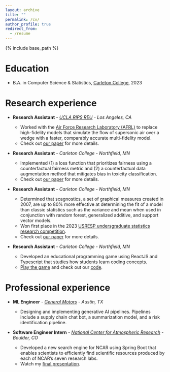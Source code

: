 ```yaml
---
layout: archive
title: ""
permalink: /cv/
author_profile: true
redirect_from:
  - /resume
---
```


{% include base_path %}

Education
======
* B.A. in Computer Science & Statistics, [Carleton College](https://www.carleton.edu/news/stories/carleton-moves-up-us-news-world-report-best-colleges-rankings/), 2023

Research experience
======
* **Research Assistant** - *[UCLA RIPS REU](https://www.ipam.ucla.edu/programs/student-research-programs/research-in-industrial-projects-for-students-rips-2023-los-angeles/) - Los Angeles, CA*
  * Worked with the [Air Force Research Laboratory (AFRL)](https://www.afrl.af.mil/) to replace high-fidelity models that simulate the flow of supersonic air over a wedge with a faster, comparably accurate multi-fidelity model.
  * Check out [our paper](https://pdf.ac/2UqkOB) for more details.

* **Research Assistant** - *Carleton College - Northfield, MN*
  * Implemented (1) a loss function that prioritizes fairness using a counterfactual fairness metric and (2) a counterfactual data augmentation method that mitigates bias in toxicity classification.
  * Check out [our paper](https://cs.carleton.edu/cs_comps/2223/replication/final-results-chenj3/resources.html) for more details.

* **Research Assistant** - *Carleton College - Northfield, MN*
  * Determined that scagnostics, a set of graphical measures created in 2007, are up to 80% more effective at determining the fit of a model than classic statistics such as the variance and mean when used in conjunction with random forest, generalized additive, and support vector models.
  * Won first place in the 2023 [USRESP undersgraduate statistics research competition](https://www.causeweb.org/usproc/usresp/2023/spring/winners).
  * Check out [our paper](https://pdf.ac/1tJQGp) for more details.

* **Research Assistant** - *Carleton College - Northfield, MN*
  * Developed an educational programming game using ReactJS and Typescript that studies how students learn coding concepts.
  * [Play the game](https://awilliambauer.github.io/dragon-architect-2/) and check out our [code](https://github.com/awb-carleton/dragon-architect-2).

Professional experience
======
* **ML Engineer** - *[General Motors](https://www.gm.com/) - Austin, TX*
  * Designing and implementing generative AI pipelines. Pipelines include a supply chain chat bot, a summarization model, and a risk identification pipeline.
  
* **Software Engineer Intern** - *[National Center for Atmospheric Research](https://ncar.ucar.edu/) - Boulder, CO*
  * Developed a new search engine for NCAR using Spring Boot that enables scientists to efficiently find scientific resources produced by each of NCAR’s seven research labs.
  * Watch my [final presentation](https://www.youtube.com/watch?v=_KwneNkHljI).
